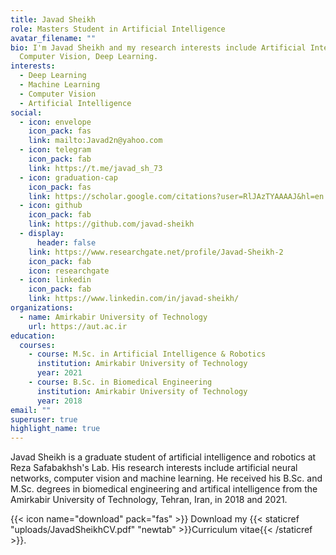 ```yaml
---
title: Javad Sheikh
role: Masters Student in Artificial Intelligence
avatar_filename: ""
bio: I'm Javad Sheikh and my research interests include Artificial Intelligence,
  Computer Vision, Deep Learning.
interests:
  - Deep Learning
  - Machine Learning
  - Computer Vision
  - Artificial Intelligence
social:
  - icon: envelope
    icon_pack: fas
    link: mailto:Javad2n@yahoo.com
  - icon: telegram
    icon_pack: fab
    link: https://t.me/javad_sh_73
  - icon: graduation-cap
    icon_pack: fas
    link: https://scholar.google.com/citations?user=RlJAzTYAAAAJ&hl=en
  - icon: github
    icon_pack: fab
    link: https://github.com/javad-sheikh
  - display:
      header: false
    link: https://www.researchgate.net/profile/Javad-Sheikh-2
    icon_pack: fab
    icon: researchgate
  - icon: linkedin
    icon_pack: fab
    link: https://www.linkedin.com/in/javad-sheikh/
organizations:
  - name: Amirkabir University of Technology
    url: https://aut.ac.ir
education:
  courses:
    - course: M.Sc. in Artificial Intelligence & Robotics
      institution: Amirkabir University of Technology
      year: 2021
    - course: B.Sc. in Biomedical Engineering
      institution: Amirkabir University of Technology
      year: 2018
email: ""
superuser: true
highlight_name: true
---
```

Javad Sheikh is a graduate student of artificial intelligence and robotics at Reza Safabakhsh's Lab. His research interests include artificial neural networks, computer vision and machine learning. He received his B.Sc. and M.Sc. degrees in biomedical engineering and artifical intelligence from the Amirkabir University of Technology, Tehran, Iran, in 2018 and 2021.

{{< icon name="download" pack="fas" >}} Download my {{< staticref "uploads/JavadSheikhCV.pdf" "newtab" >}}Curriculum vitae{{< /staticref >}}.